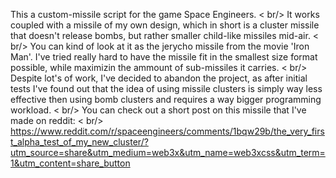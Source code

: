 This a custom-missile script for the game Space Engineers. < br/>
It works coupled with a missile of my own design, which in short is a cluster missile that doesn't release bombs, but rather smaller child-like missiles mid-air. < br/>
You can kind of look at it as the jerycho missile from the movie 'Iron Man'. I've tried really hard to have the missile fit in the smallest size format possible, while maximizin the ammount of sub-missiles it carries. < br/>
Despite lot's of work, I've decided to abandon the project, as after initial tests I've found out that the idea of using missile clusters is simply way less effective then using bomb clusters and requires a way bigger programming workload. < br/>
You can check out a short post on this missile that I've made on reddit: < br/>
https://www.reddit.com/r/spaceengineers/comments/1bqw29b/the_very_first_alpha_test_of_my_new_cluster/?utm_source=share&utm_medium=web3x&utm_name=web3xcss&utm_term=1&utm_content=share_button
